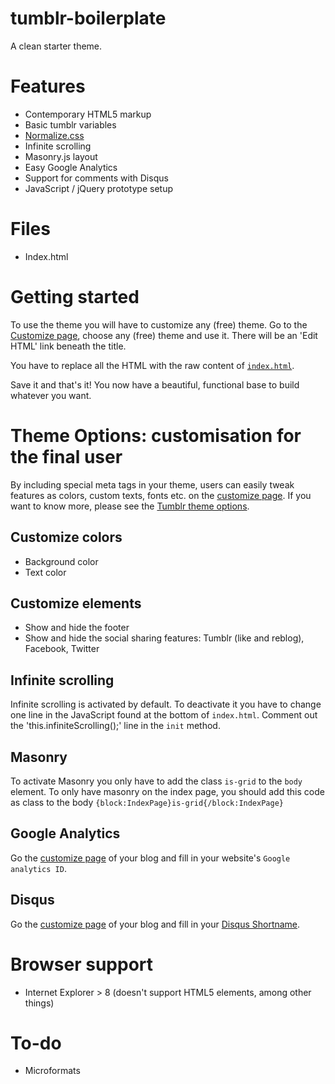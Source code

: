 tumblr-boilerplate
==================

A clean starter theme.

# Features

+ Contemporary HTML5 markup
+ Basic tumblr variables
+ [Normalize.css](https://necolas.github.io/normalize.css/)
+ Infinite scrolling
+ Masonry.js layout
+ Easy Google Analytics
+ Support for comments with Disqus
+ JavaScript / jQuery prototype setup

# Files

+ Index.html

# Getting started

To use the theme you will have to customize any (free) theme. Go to the [Customize page](http://www.tumblr.com/customize), choose any (free) theme and use it. There will be an 'Edit HTML' link beneath the title.

You have to replace all the HTML with the raw content of [`index.html`](https://raw.githubusercontent.com/hugovieilledent/tumblr-boilerplate/master/index.html).

Save it and that's it! You now have a beautiful, functional base to build whatever you want.

# Theme Options: customisation for the final user

By including special meta tags in your theme, users can easily tweak features as colors, custom texts, fonts etc. on the [customize page](http://www.tumblr.com/customize). If you want to know more, please see the [Tumblr theme options](http://www.tumblr.com/docs/en/custom_themes#theme-options).

## Customize colors

+ Background color
+ Text color

## Customize elements

+ Show and hide the footer
+ Show and hide the social sharing features: Tumblr (like and reblog), Facebook, Twitter

## Infinite scrolling

Infinite scrolling is activated by default. To deactivate it you have to change one line in the JavaScript found at the bottom of `index.html`. Comment out the 'this.infiniteScrolling();' line in the `init` method.

## Masonry

To activate Masonry you only have to add the class `is-grid` to the `body` element. To only have masonry on the index page, you should add this code as class to the body `{block:IndexPage}is-grid{/block:IndexPage}`

## Google Analytics

Go the [customize page](http://www.tumblr.com/customize) of your blog and fill in your website's `Google analytics ID`.

## Disqus

Go the [customize page](http://www.tumblr.com/customize) of your blog and fill in your [Disqus Shortname](https://disqus.com/admin/signup/?utm_source=New-Site).

# Browser support

+ Internet Explorer > 8 (doesn't support HTML5 elements, among other things)

# To-do

+ Microformats
